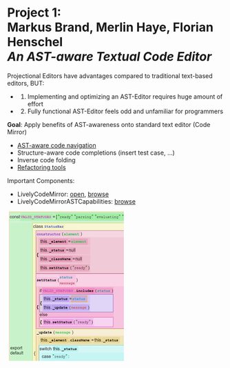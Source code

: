 # Project 1: <br> Markus Brand, Merlin Haye, Florian Henschel<br>*An AST-aware Textual Code Editor*

Projectional Editors have advantages compared to traditional text-based editors, BUT: 
- 1. Implementing and optimizing an AST-Editor requires huge amount of effort 
- 2. Fully functional AST-Editor feels odd and unfamiliar for programmers

**Goal**: Apply benefits of AST-awareness onto standard text editor (Code Mirror) 
- [AST-aware code navigation](CodeNavigation.md) 
- Structure-aware code completions (insert test case, …) 
- Inverse code folding 
- [Refactoring tools](Refactoring.md) 



Important Components:
- LivelyCodeMirror: [open](open://lively-code-mirror), [browse](browse://src/components/widgets/lively-code-mirror.js)
- LivelyCodeMirrorASTCapabilities: [browse](browse://src/components/widgets/lively-code-mirror-ast-capabilities.js)


![](motivation.png)
